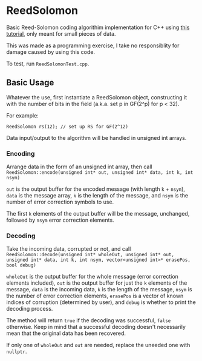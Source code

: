 # ReedSolomon 

Basic Reed-Solomon coding algorithim implementation for C++ using [this tutorial](https://en.wikiversity.org/wiki/Reed–Solomon_codes_for_coders), only meant for small pieces of data.

This was made as a programming exercise, I take no responsiblity for damage caused by using this code.

To test, run `ReedSolomonTest.cpp`.

## Basic Usage

Whatever the use, first instantiate a ReedSolomon object, constructing it with the number of bits in the field (a.k.a. set p in GF(2^p) for p < 32).

For example:

`ReedSolomon rs(12); // set up RS for GF(2^12)`

Data input/output to the algorithm will be handled in unsigned int arrays.

### Encoding

Arrange data in the form of an unsigned int array, then call `ReedSolomon::encode(unsigned int* out, unsigned int* data, int k, int nsym)`

`out` is the output buffer for the encoded message (with length `k` + `nsym`), `data` is the message array, `k` is the length of the message, 
and `nsym` is the number of error correction symbols to use.

The first `k` elements of the output buffer will be the message, unchanged, followed by `nsym` error correction elements.

### Decoding

Take the incoming data, corrupted or not, and call `ReedSolomon::decode(unsigned int* wholeOut, unsigned int* out, unsigned int* data, int k, int nsym, vector<unsigned int>* erasePos, bool debug)`

`wholeOut` is the output buffer for the whole message (error correction elements included), `out` is the output buffer for just the `k` elements of the message, 
`data` is the incoming data, `k` is the length of the message, `nsym` is the number of error correction elements, `erasePos` is a vector of known indices of corruption 
(determined by user), and `debug` is whether to print the decoding process.

The method will return `true` if the decoding was successful, `false` otherwise. Keep in mind that a successful decoding doesn't necessarily mean that 
the original data has been recovered.

If only one of `wholeOut` and `out` are needed, replace the uneeded one with `nullptr`.